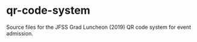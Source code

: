 # qr-code-system
Source files for the JFSS Grad Luncheon (2019) QR code system for event admission. 
